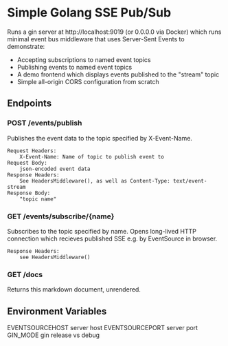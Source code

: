 # Simple Golang SSE Pub/Sub

Runs a gin server at http://localhost:9019 (or 0.0.0.0 via Docker) which runs minimal event bus middleware that uses Server-Sent Events to demonstrate:
  - Accepting subscriptions to named event topics
  - Publishing events to named event topics
  - A demo frontend which displays events published to the "stream" topic
  - Simple all-origin CORS configuration from scratch

## Endpoints
### POST /events/publish

Publishes the event data to the topic specified by X-Event-Name.

    Request Headers:
        X-Event-Name: Name of topic to publish event to
    Request Body:
        json-encoded event data
    Response Headers:
        See HeadersMiddleware(), as well as Content-Type: text/event-stream
    Response Body:
        "topic name"

### GET /events/subscribe/{name}
Subscribes to the topic specified by name. Opens long-lived HTTP connection which recieves published SSE e.g. by EventSource in browser.

    Response Headers:
        see HeadersMiddleware()

### GET /docs
Returns this markdown document, unrendered.

## Environment Variables
EVENTSOURCEHOST server host
EVENTSOURCEPORT server port
GIN_MODE gin release vs debug
